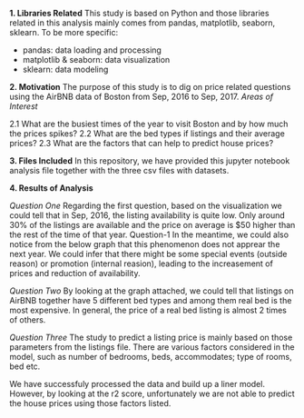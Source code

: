 **1. Libraries Related**
This study is based on Python and those libraries related in this analysis mainly comes from pandas, matplotlib, seaborn, sklearn. To be more specific:

- pandas: data loading and processing
- matplotlib & seaborn: data visualization
- sklearn: data modeling

**2. Motivation**
The purpose of this study is to dig on price related questions using the AirBNB data of Boston from Sep, 2016 to Sep, 2017.
*Areas of Interest*

2.1 What are the busiest times of the year to visit Boston and by how much the prices spikes?
2.2 What are the bed types if listings and their average prices?
2.3 What are the factors that can help to predict house prices?

**3. Files Included**
In this repository, we have provided this jupyter notebook analysis file together with the three csv files with datasets.

**4. Results of Analysis**

*Question One*
Regarding the first question, based on the visualization we could tell that in Sep, 2016, the listing availability is quite low. Only around 30% of the listings are available and the price on average is $50 higher than the rest of the time of that year.
Question-1
In the meantime, we could also notice from the below graph that this phenomenon does not apprear the next year. We could infer that there might be some special events (outside reason) or promotion (internal reasion), leading to the increasement of prices and reduction of availability.

*Question Two*
By looking at the graph attached, we could tell that listings on AirBNB together have 5 different bed types and among them real bed is the most expensive. In general, the price of a real bed listing is almost 2 times of others.

*Question Three*
The study to predict a listing price is mainly based on those parameters from the listings file. There are various factors considered in the model, such as number of bedrooms, beds, accommodates; type of rooms, bed etc.

We have successfuly processed the data and build up a liner model. However, by looking at the r2 score, unfortunately we are not able to predict the house prices using those factors listed.